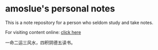 # amoslue's personal notes

This is a note repository for a person who seldom study and take notes.

For visiting content online:
[click here](https://amoslue.github.io/public-obsidian/)

一命二运三风水，四积阴德五读书。


